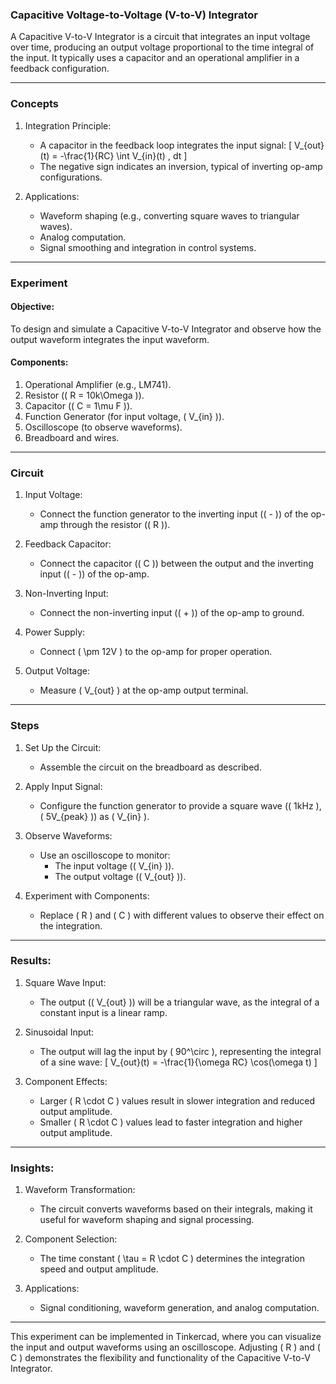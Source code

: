 ### Capacitive Voltage-to-Voltage (V-to-V) Integrator

A Capacitive V-to-V Integrator is a circuit that integrates an input voltage over time, producing an output voltage proportional to the time integral of the input. It typically uses a capacitor and an operational amplifier in a feedback configuration.

---

### Concepts

1. Integration Principle:
   - A capacitor in the feedback loop integrates the input signal:
     \[
     V_{out}(t) = -\frac{1}{RC} \int V_{in}(t) \, dt
     \]
   - The negative sign indicates an inversion, typical of inverting op-amp configurations.

2. Applications:
   - Waveform shaping (e.g., converting square waves to triangular waves).
   - Analog computation.
   - Signal smoothing and integration in control systems.

---

### Experiment

#### Objective:
To design and simulate a Capacitive V-to-V Integrator and observe how the output waveform integrates the input waveform.

#### Components:
1. Operational Amplifier (e.g., LM741).
2. Resistor (\( R = 10k\Omega \)).
3. Capacitor (\( C = 1\mu F \)).
4. Function Generator (for input voltage, \( V_{in} \)).
5. Oscilloscope (to observe waveforms).
6. Breadboard and wires.

---

### Circuit

1. Input Voltage:
   - Connect the function generator to the inverting input (\( - \)) of the op-amp through the resistor (\( R \)).

2. Feedback Capacitor:
   - Connect the capacitor (\( C \)) between the output and the inverting input (\( - \)) of the op-amp.

3. Non-Inverting Input:
   - Connect the non-inverting input (\( + \)) of the op-amp to ground.

4. Power Supply:
   - Connect \( \pm 12V \) to the op-amp for proper operation.

5. Output Voltage:
   - Measure \( V_{out} \) at the op-amp output terminal.

---

### Steps

1. Set Up the Circuit:
   - Assemble the circuit on the breadboard as described.

2. Apply Input Signal:
   - Configure the function generator to provide a square wave (\( 1kHz \), \( 5V_{peak} \)) as \( V_{in} \).

3. Observe Waveforms:
   - Use an oscilloscope to monitor:
     - The input voltage (\( V_{in} \)).
     - The output voltage (\( V_{out} \)).

4. Experiment with Components:
   - Replace \( R \) and \( C \) with different values to observe their effect on the integration.

---

### Results:

1. Square Wave Input:
   - The output (\( V_{out} \)) will be a triangular wave, as the integral of a constant input is a linear ramp.

2. Sinusoidal Input:
   - The output will lag the input by \( 90^\circ \), representing the integral of a sine wave:
     \[
     V_{out}(t) = -\frac{1}{\omega RC} \cos(\omega t)
     \]

3. Component Effects:
   - Larger \( R \cdot C \) values result in slower integration and reduced output amplitude.
   - Smaller \( R \cdot C \) values lead to faster integration and higher output amplitude.

---

### Insights:

1. Waveform Transformation:
   - The circuit converts waveforms based on their integrals, making it useful for waveform shaping and signal processing.

2. Component Selection:
   - The time constant \( \tau = R \cdot C \) determines the integration speed and output amplitude.

3. Applications:
   - Signal conditioning, waveform generation, and analog computation.

---

This experiment can be implemented in Tinkercad, where you can visualize the input and output waveforms using an oscilloscope. Adjusting \( R \) and \( C \) demonstrates the flexibility and functionality of the Capacitive V-to-V Integrator.
